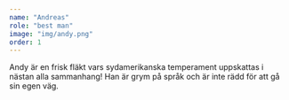 ```yaml
---
name: "Andreas"
role: "best man"
image: "img/andy.png"
order: 1
---
```

Andy är en frisk fläkt vars sydamerikanska temperament uppskattas i nästan alla sammanhang! Han är grym på språk och är inte rädd för att gå sin egen väg.
